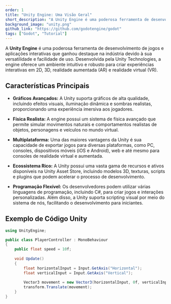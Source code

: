 ```yaml
---
order: 1
title: "Unity Engine: Uma Visão Geral"
short_description: "A Unity Engine é uma poderosa ferramenta de desenvolvimento de jogos"
background_image: "unity.png"
github_link: "https://github.com/godotengine/godot"
tags: ["Godot", "Tutorial"]
---
```


A **Unity Engine** é uma poderosa ferramenta de desenvolvimento de jogos e aplicações interativas que ganhou destaque na indústria devido à sua versatilidade e facilidade de uso. Desenvolvida pela Unity Technologies, a engine oferece um ambiente intuitivo e robusto para criar experiências interativas em 2D, 3D, realidade aumentada (AR) e realidade virtual (VR).

## Características Principais

- **Gráficos Avançados:** A Unity suporta gráficos de alta qualidade, incluindo efeitos visuais, iluminação dinâmica e sombras realistas, proporcionando uma experiência imersiva aos jogadores.

- **Física Realista:** A engine possui um sistema de física avançado que permite simular movimentos naturais e comportamentos realistas de objetos, personagens e veículos no mundo virtual.

- **Multiplataforma:** Uma das maiores vantagens da Unity é sua capacidade de exportar jogos para diversas plataformas, como PC, consoles, dispositivos móveis (iOS e Android), web e até mesmo para consoles de realidade virtual e aumentada.

- **Ecossistema Rico:** A Unity possui uma vasta gama de recursos e ativos disponíveis na Unity Asset Store, incluindo modelos 3D, texturas, scripts e plugins que podem acelerar o processo de desenvolvimento.

- **Programação Flexível:** Os desenvolvedores podem utilizar várias linguagens de programação, incluindo C#, para criar jogos e interações personalizadas. Além disso, a Unity suporta scripting visual por meio do sistema de nós, facilitando o desenvolvimento para iniciantes.

## Exemplo de Código Unity

```cs
using UnityEngine;

public class PlayerController : MonoBehaviour
{
    public float speed = 10f;
    
    void Update()
    {
        float horizontalInput = Input.GetAxis("Horizontal");
        float verticalInput = Input.GetAxis("Vertical");
        
        Vector3 movement = new Vector3(horizontalInput, 0f, verticalInput) * speed * Time.deltaTime;
        transform.Translate(movement);
    }
}
```